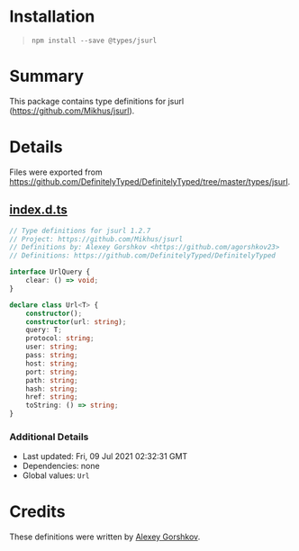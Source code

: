 # Installation
> `npm install --save @types/jsurl`

# Summary
This package contains type definitions for jsurl (https://github.com/Mikhus/jsurl).

# Details
Files were exported from https://github.com/DefinitelyTyped/DefinitelyTyped/tree/master/types/jsurl.
## [index.d.ts](https://github.com/DefinitelyTyped/DefinitelyTyped/tree/master/types/jsurl/index.d.ts)
````ts
// Type definitions for jsurl 1.2.7
// Project: https://github.com/Mikhus/jsurl
// Definitions by: Alexey Gorshkov <https://github.com/agorshkov23>
// Definitions: https://github.com/DefinitelyTyped/DefinitelyTyped

interface UrlQuery {
    clear: () => void;
}

declare class Url<T> {
    constructor();
    constructor(url: string);
    query: T;
    protocol: string;
    user: string;
    pass: string;
    host: string;
    port: string;
    path: string;
    hash: string;
    href: string;
    toString: () => string;
}

````

### Additional Details
 * Last updated: Fri, 09 Jul 2021 02:32:31 GMT
 * Dependencies: none
 * Global values: `Url`

# Credits
These definitions were written by [Alexey Gorshkov](https://github.com/agorshkov23).
